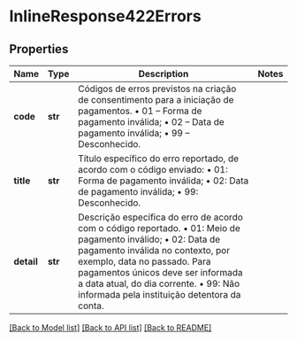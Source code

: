 # InlineResponse422Errors

## Properties
Name | Type | Description | Notes
------------ | ------------- | ------------- | -------------
**code** | **str** | Códigos de erros previstos na criação de consentimento para a iniciação de pagamentos.   • 01 – Forma de pagamento inválida;   • 02 – Data de pagamento inválida;   • 99 – Desconhecido.    | 
**title** | **str** | Título específico do erro reportado, de acordo com o código enviado:   • 01: Forma de pagamento inválida;   • 02: Data de pagamento inválida;   • 99: Desconhecido.         | 
**detail** | **str** | Descrição específica do erro de acordo com o código reportado. • 01: Meio de pagamento inválido;   • 02: Data de pagamento inválida no contexto, por exemplo, data no passado.   Para pagamentos únicos deve ser informada a data atual, do dia corrente.     • 99: Não informada pela instituição detentora da conta.   | 

[[Back to Model list]](../README.md#documentation-for-models) [[Back to API list]](../README.md#documentation-for-api-endpoints) [[Back to README]](../README.md)

